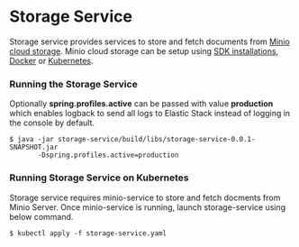 Storage Service
=============

Storage service provides services to store and fetch documents from [Minio cloud storage](https://min.io/).
Minio cloud storage can be setup using [SDK installations](https://min.io/download#/windows), [Docker](https://min.io/download#/linux) or [Kubernetes](https://min.io/download#/kubernetes). 
   
### Running the Storage Service

Optionally **spring.profiles.active** can be passed with value **production** which enables logback to send all logs to Elastic Stack instead of logging in the console by default.

    $ java -jar storage-service/build/libs/storage-service-0.0.1-SNAPSHOT.jar
		   -Dspring.profiles.active=production

### Running Storage Service on Kubernetes

Storage service requires minio-service to store and fetch docments from Minio Server. Once minio-service is running, launch storage-service using below command.

    $ kubectl apply -f storage-service.yaml
